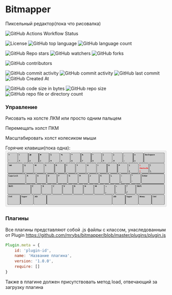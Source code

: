 # Bitmapper
Пиксельный редактор(пока что рисовалка)

![GitHub Actions Workflow Status](https://img.shields.io/github/actions/workflow/status/mrybs/bitmapper/static.yml)

![License](https://img.shields.io/github/license/mrybs/bitmapper)
![GitHub top language](https://img.shields.io/github/languages/top/mrybs/bitmapper)
![GitHub language count](https://img.shields.io/github/languages/count/mrybs/bitmapper)


![GitHub Repo stars](https://img.shields.io/github/stars/mrybs/bitmapper)
![GitHub watchers](https://img.shields.io/github/watchers/mrybs/bitmapper)
![GitHub forks](https://img.shields.io/github/forks/mrybs/bitmapper)

![GitHub contributors](https://img.shields.io/github/contributors/mrybs/bitmapper)


![GitHub commit activity](https://img.shields.io/github/commit-activity/w/mrybs/bitmapper)
![GitHub commit activity](https://img.shields.io/github/commit-activity/t/mrybs/bitmapper)
![GitHub last commit](https://img.shields.io/github/last-commit/mrybs/bitmapper)
![GitHub Created At](https://img.shields.io/github/created-at/mrybs/bitmapper)

![GitHub code size in bytes](https://img.shields.io/github/languages/code-size/mrybs/bitmapper)
![GitHub repo size](https://img.shields.io/github/repo-size/mrybs/bitmapper)
![GitHub repo file or directory count](https://img.shields.io/github/directory-file-count/mrybs/bitmapper)

### Управление
Рисовать на холсте ЛКМ или просто одним пальцем

Перемещать холст ПКМ

Масштабировать холст колесиком мыши

Горячие клавиши(пока одна):
![hotkeys](hotkeys.png "Горячие клавиши")

### Плагины
Все плагины представляют собой .js файлы с классом, унаследованным от Plugin https://github.com/mrybs/bitmapper/blob/master/plugins/plugin.js
```js
Plugin.meta = {
    id: 'plugin-id',
    name: 'Название плагина',
    version: '1.0.0',
    require: []
}
```

Также в плагине должен присутствовать метод load, отвечающий за загрузку плагина
